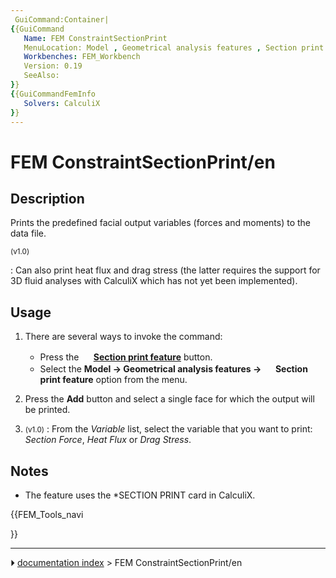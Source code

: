 ```yaml
---
 GuiCommand:Container|
{{GuiCommand
   Name: FEM ConstraintSectionPrint
   MenuLocation: Model , Geometrical analysis features , Section print feature
   Workbenches: FEM_Workbench
   Version: 0.19
   SeeAlso: 
}}
{{GuiCommandFemInfo
   Solvers: CalculiX
}}
---
```


# FEM ConstraintSectionPrint/en

## Description

Prints the predefined facial output variables (forces and moments) to the data file.


<small>(v1.0)</small> 

: Can also print heat flux and drag stress (the latter requires the support for 3D fluid analyses with CalculiX which has not yet been implemented).

## Usage

1.  There are several ways to invoke the command:
    -   Press the **<img src="images/FEM_ConstraintSectionPrint.svg" width=16px> [Section print feature](FEM_ConstraintSectionPrint.md)** button.
    -   Select the **Model → Geometrical analysis features → <img src="images/FEM_ConstraintSectionPrint.svg" width=16px> Section print feature** option from the menu.

2.  Press the **Add** button and select a single face for which the output will be printed.

3.  
    <small>(v1.0)</small> : From the *Variable* list, select the variable that you want to print: *Section Force*, *Heat Flux* or *Drag Stress*.

## Notes

-   The feature uses the \*SECTION PRINT card in CalculiX.





{{FEM_Tools_navi

}}



---
⏵ [documentation index](../README.md) > FEM ConstraintSectionPrint/en
